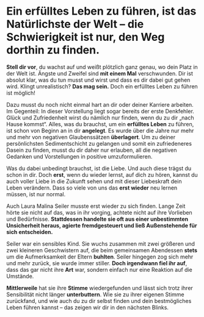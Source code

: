 # Ein erfülltes Leben zu führen, ist das Natürlichste der Welt – die Schwierigkeit ist nur, den Weg dorthin zu finden.

**Stell dir vor**, du wachst auf und weißt plötzlich ganz genau, wo dein Platz in der Welt ist. Ängste und Zweifel sind **mit einem Mal** verschwunden. Dir ist absolut klar, was du tun musst und wirst und dass es dir dabei gut gehen wird. Klingt unrealistisch? **Das mag sein.** Doch ein erfülltes Leben zu führen ist möglich!

Dazu musst du noch nicht einmal hart an dir oder deiner Karriere arbeiten. Im Gegenteil: In dieser Vorstellung liegt sogar bereits der erste Denkfehler. Glück und Zufriedenheit wirst du nämlich nur finden, wenn du zu dir „nach Hause kommst“. Alles, was du brauchst, um ein **erfülltes Leben** zu führen, ist schon von Beginn an in dir **angelegt**. Es wurde über die Jahre nur mehr und mehr von negativen Glaubenssätzen **überlagert**. Um zu deiner persönlichsten Sedimentschicht zu gelangen und somit ein zufriedeneres Dasein zu finden, musst du dir daher nur erlauben, all die negativen Gedanken und Vorstellungen in positive umzuformulieren.

Was du dabei unbedingt brauchst, ist die Liebe. Und auch diese trägst du schon in dir. Doch **erst**, wenn du wieder lernst, auf dich zu hören, kannst du auch voller Liebe in die Zukunft sehen und mit dieser Liebeskraft dein Leben verändern. Dass so viele von uns das **erst wieder** neu lernen müssen, ist nur normal.

Auch Laura Malina Seiler musste erst wieder zu sich finden. Lange Zeit hörte sie nicht auf das, was in ihr vorging, achtete nicht auf ihre Vorlieben und Bedürfnisse. **Stattdessen handelte sie oft aus einer unbestimmten Unsicherheit heraus, agierte fremdgesteuert und ließ Außenstehende für sich entscheiden.**

Seiler war ein sensibles Kind. Sie wuchs zusammen mit zwei größeren und zwei kleineren Geschwistern auf, die beim gemeinsamen Abendessen **stets** um die Aufmerksamkeit der Eltern **buhlten**. Seiler hingegen zog sich mehr und mehr zurück, sie wurde immer stiller. **Doch irgendwann fiel ihr auf**, dass das gar nicht ihre **Art** war, sondern einfach nur eine Reaktion auf die Umstände.

**Mittlerweile** hat sie ihre **Stimme** wiedergefunden und lässt sich trotz ihrer Sensibilität nicht länger **unterbuttern**. Wie sie zu ihrer eigenen Stimme zurückfand, und wie auch du zu dir selbst finden und dein bestmögliches Leben führen kannst – das zeigen wir dir in den nächsten Blinks.
